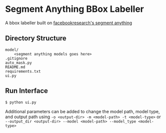 # Segment Anything BBox Labeller
A bbox labeller built on [facebookresearch's segment anything](https://github.com/facebookresearch/segment-anything)

## Directory Structure
```
model/
    <segment anything models goes here>
.gitignore
auto_mask.py
README.md
requirements.txt
ui.py
```

## Run Interface
```
$ python ui.py
```

Additional parameters can be added to change the model path, model type, and output path using `-o <output-dir> -m <model-path> -t <model-type>` or `--output_dir <output-dir> --model <model-path> --model_type <model-type>` 